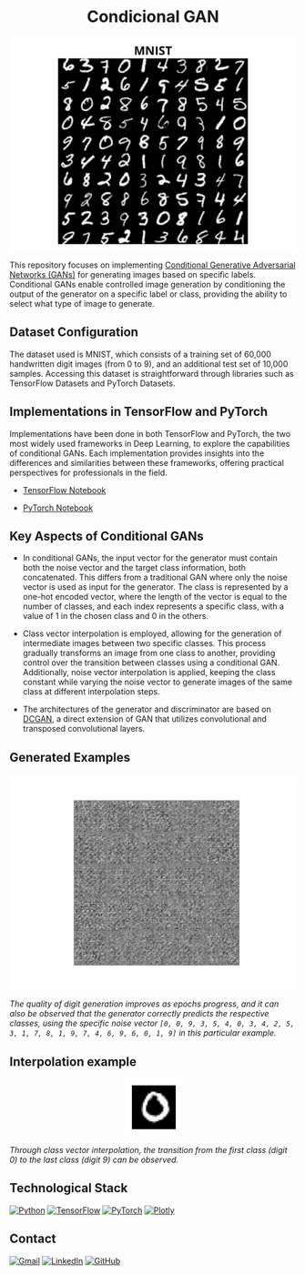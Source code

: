 # <h1 align="center">**Condicional GAN**</h1>

<p align="center">
<img src="images/image_readme.png" width=500> 
</p>

This repository focuses on implementing [Conditional Generative Adversarial Networks (GANs)](https://arxiv.org/abs/1411.1784) for generating images based on specific labels. Conditional GANs enable controlled image generation by conditioning the output of the generator on a specific label or class, providing the ability to select what type of image to generate.

## **Dataset Configuration**
The dataset used is MNIST, which consists of a training set of 60,000 handwritten digit images (from 0 to 9), and an additional test set of 10,000 samples. Accessing this dataset is straightforward through libraries such as TensorFlow Datasets and PyTorch Datasets.

## **Implementations in TensorFlow and PyTorch**
Implementations have been done in both TensorFlow and PyTorch, the two most widely used frameworks in Deep Learning, to explore the capabilities of conditional GANs. Each implementation provides insights into the differences and similarities between these frameworks, offering practical perspectives for professionals in the field.

- [TensorFlow Notebook](CondicionalGAN_MNIST_TensorFlow.ipynb)

- [PyTorch Notebook](CondicionalGAN_MNIST_PyTorch.ipynb)

## **Key Aspects of Conditional GANs**
- In conditional GANs, the input vector for the generator must contain both the noise vector and the target class information, both concatenated. This differs from a traditional GAN where only the noise vector is used as input for the generator. The class is represented by a one-hot encoded vector, where the length of the vector is equal to the number of classes, and each index represents a specific class, with a value of 1 in the chosen class and 0 in the others.
  
- Class vector interpolation is employed, allowing for the generation of intermediate images between two specific classes. This process gradually transforms an image from one class to another, providing control over the transition between classes using a conditional GAN. Additionally, noise vector interpolation is applied, keeping the class constant while varying the noise vector to generate images of the same class at different interpolation steps.

- The architectures of the generator and discriminator are based on [DCGAN](https://arxiv.org/pdf/1511.06434.pdf), a direct extension of GAN that utilizes convolutional and transposed convolutional layers.

## **Generated Examples**
<p align="center">
<img src="images/mnist_cond_gan/mnist_cond_gan.gif"> 
</p>

*The quality of digit generation improves as epochs progress, and it can also be observed that the generator correctly predicts the respective classes, using the specific noise vector ``[0, 0, 9, 3, 5, 4, 0, 3, 4, 2, 5, 3, 1, 7, 8, 1, 9, 7, 4, 6, 9, 6, 0, 1, 9]`` in this particular example.*

## **Interpolation example**

<p align="center">
<img src="images/mnist_cond_gan_inter/mnist_cond_gan_inter.gif"> 
</p>

*Through class vector interpolation, the transition from the first class (digit 0) to the last class (digit 9) can be observed.*

## Technological Stack
[![Python](https://img.shields.io/badge/Python-3776AB?style=for-the-badge&logo=python&logoColor=white&labelColor=101010)](https://docs.python.org/3/) 
[![TensorFlow](https://img.shields.io/badge/TensorFlow-FF6F00?style=for-the-badge&logo=tensorflow&logoColor=white&labelColor=101010)](https://www.tensorflow.org/api_docs)
[![PyTorch](https://img.shields.io/badge/PyTorch-EE4C2C?style=for-the-badge&logo=pytorch&logoColor=white&labelColor=101010)](https://pytorch.org/docs/stable/index.html)
[![Plotly](https://img.shields.io/badge/Plotly-3F4F75?style=for-the-badge&logo=plotly&logoColor=white&labelColor=101010)](https://plotly.com/)

## Contact
[![Gmail](https://img.shields.io/badge/Gmail-D14836?style=for-the-badge&logo=gmail&logoColor=white&labelColor=101010)](mailto:jerson.gimenesbeltran@gmail.com)
[![LinkedIn](https://img.shields.io/badge/LinkedIn-0077B5?style=for-the-badge&logo=linkedin&logoColor=white&labelColor=101010)](https://www.linkedin.com/in/jerson-gimenes-beltran/)
[![GitHub](https://img.shields.io/badge/GitHub-181717?style=for-the-badge&logo=github&logoColor=white&labelColor=101010)](https://github.com/JersonGB22/)